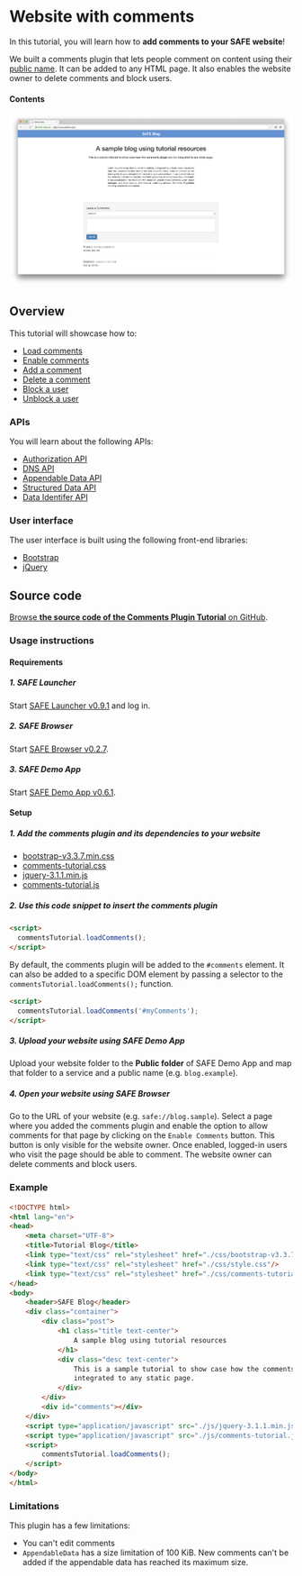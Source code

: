 # Website with comments

In this tutorial, you will learn how to **add comments to your SAFE website**!

We built a comments plugin that lets people comment on content using their [public name](https://api.safedev.org/dns/). It can be added to any HTML page. It also enables the website owner to delete comments and block users.

#### Contents

<!-- toc -->

![Comments plugin](img/comments-plugin.png)

## Overview

This tutorial will showcase how to:

- [Load comments](load-comments.md)
- [Enable comments](enable-comments.md)
- [Add a comment](add-a-comment.md)
- [Delete a comment](delete-a-comment.md)
- [Block a user](block-a-user.md)
- [Unblock a user](unblock-a-user.md)

### APIs

You will learn about the following APIs:

- [Authorization API](https://api.safedev.org/auth/)
- [DNS API](https://api.safedev.org/dns/)
- [Appendable Data API](https://github.com/maidsafe/rfcs/blob/master/text/0042-launcher-api-v0.6/api/appendable_data.md)
- [Structured Data API](https://github.com/maidsafe/rfcs/blob/master/text/0042-launcher-api-v0.6/api/structured_data.md)
- [Data Identifer API](https://github.com/maidsafe/rfcs/blob/master/text/0042-launcher-api-v0.6/api/data_identifier.md)

### User interface

The user interface is built using the following front-end libraries:

- [Bootstrap](https://getbootstrap.com/)
- [jQuery](https://jquery.com/)

## Source code

[Browse **the source code of the Comments Plugin Tutorial** on GitHub](https://github.com/maidsafe/safe_examples/tree/master/comments_plugin).

### Usage instructions

#### Requirements

##### 1. SAFE Launcher

Start [SAFE Launcher v0.9.1](https://github.com/maidsafe/safe_launcher/releases/tag/0.9.1) and log in.

##### 2. SAFE Browser

Start [SAFE Browser v0.2.7](https://forum.safedev.org/t/safe-browser-0-2-11/164).

##### 3. SAFE Demo App

Start [SAFE Demo App v0.6.1](https://github.com/maidsafe/safe_examples/releases/tag/0.8.0).

#### Setup

##### 1. Add the comments plugin and its dependencies to your website

- [bootstrap-v3.3.7.min.css](https://raw.githubusercontent.com/maidsafe/safe_examples/master/comments_plugin/bootstrap-v3.3.7.min.css)
- [comments-tutorial.css](https://raw.githubusercontent.com/maidsafe/safe_examples/master/comments_plugin/comments-tutorial.css)
- [jquery-3.1.1.min.js](https://raw.githubusercontent.com/maidsafe/safe_examples/master/comments_plugin/jquery-3.1.1.min.js)
- [comments-tutorial.js](https://raw.githubusercontent.com/maidsafe/safe_examples/master/comments_plugin/comments-tutorial.js)

##### 2. Use this code snippet to insert the comments plugin

```html
<script>
  commentsTutorial.loadComments();
</script>
```

By default, the comments plugin will be added to the `#comments` element. It can also be added to
a specific DOM element by passing a selector to the `commentsTutorial.loadComments();` function.

```html
<script>
  commentsTutorial.loadComments('#myComments');
</script>
```

##### 3. Upload your website using SAFE Demo App

Upload your website folder to the **Public folder** of SAFE Demo App and map that folder to a service and a public name (e.g. `blog.example`).

##### 4. Open your website using SAFE Browser

Go to the URL of your website (e.g. `safe://blog.sample`). Select a page where you added the comments plugin and enable the option to allow comments for that page by clicking on the `Enable Comments` button. This button is only visible for the website owner. Once enabled, logged-in users who visit the page should be able to comment. The website owner can delete comments and block users.

### Example

```html
<!DOCTYPE html>
<html lang="en">
<head>
    <meta charset="UTF-8">
    <title>Tutorial Blog</title>
    <link type="text/css" rel="stylesheet" href="./css/bootstrap-v3.3.7.min.css"/>
    <link type="text/css" rel="stylesheet" href="./css/style.css"/>
    <link type="text/css" rel="stylesheet" href="./css/comments-tutorial.css"/>
</head>
<body>
    <header>SAFE Blog</header>
    <div class="container">
        <div class="post">
            <h1 class="title text-center">
                A sample blog using tutorial resources
            </h1>
            <div class="desc text-center">
                This is a sample tutorial to show case how the comments plugin can be
                integrated to any static page.
            </div>
        </div>
        <div id="comments"></div>
    </div>
    <script type="application/javascript" src="./js/jquery-3.1.1.min.js"></script>
    <script type="application/javascript" src="./js/comments-tutorial.js"></script>
    <script>
        commentsTutorial.loadComments();
    </script>
</body>
</html>
```

### Limitations

This plugin has a few limitations:

- You can't edit comments
- `AppendableData` has a size limitation of 100 KiB. New comments can't be added if the appendable data has reached its maximum size.
